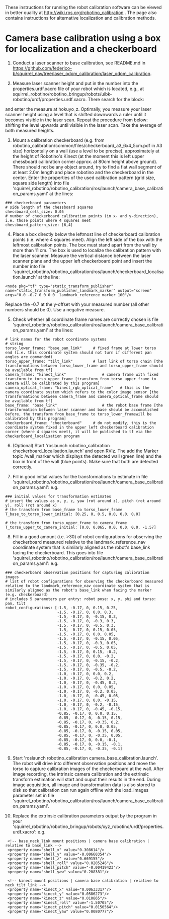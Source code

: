 These instructions for running the robot calibration software can be viewed in better quality at http://wiki.ros.org/robotino_calibration . The page also contains instructions for alternative localization and calibration methods.

# Camera base calibration using a box for localization and a checkerboard

1. Conduct a laser scanner to base calibration, see README.md in https://github.com/federico-b/squirrel_nav/tree/laser_odom_calibration/laser_odom_calibration.

2. Measure laser scanner height and put in the number into the properties.urdf.xacro file of your robot which is located, e.g., at squirrel_robotino/robotino_bringup/robots/uibk-robotino/urdf/properties.urdf.xacro.
There search for the block:
  <!-- hokuyo mount positions | relative to base_link -->
  <property name="hokuyo_x" value="0.131740483"/>
  <property name="hokuyo_y" value="0.00937244242"/>
  <property name="hokuyo_z" value="0.102"/> <!-- not used, apprx -->
  <property name="hokuyo_roll" value="0.0"/>
  <property name="hokuyo_pitch" value="0.0"/>
  <property name="hokuyo_yaw" value="-0.0536545473"/>
and enter the measure at hokuyo_z.
Optimally, you measure your laser scanner height using a level that is shifted downwards a ruler until it becomes visible in the laser scan. Repeat the procedure from below: shifting the level upwards until visible in the laser scan. Take the average of both measured heights.

3. Mount a calibration checkerboard (e.g. from robotino_calibration/common/files/checkerboard_a3_6x4_5cm.pdf in A3 size) horizontally on a wall (use a level to be precise), approximately at the height of Robotino's Kinect (at the moment this is left upper chessboard calibration corner approx. at 80cm height above ground). There should not be any object around, try to find a flat wall segment of at least 2.0m length and place robotino and the checkerboard in the center.
Enter the properties of the used calibration pattern (grid size, square side length) into file 'squirrel_robotino/robotino_calibration/ros/launch/camera_base_calibration_params.yaml' at the lines:
 ```
 ### checkerboard parameters
 # side length of the chessboard squares
 chessboard_cell_size: 0.05
 # number of checkerboard calibration points (in x- and y-direction), i.e. those points where 4 squares meet
 chessboard_pattern_size: [6,4]
 ```

4. Place a box directly below the leftmost line of checkerboard calibration points (i.e. where 4 squares meet). Align the left side of the box with the leftmost calibration points. The box must stand apart from the wall by more than 11 cm. The box is used to localize the calibration pattern with the laser scanner.
Measure the vertical distance between the laser scanner plane and the upper left checkerboard point and insert the number into file 'squirrel_robotino/robotino_calibration/ros/launch/checkerboard_localisation.launch' at the line:
```
<node pkg="tf" type="static_transform_publisher" name="static_transform_publisher_landmark_marker" output="screen" args="0.0 -0.7 0 0 0 0  landmark_reference marker 100"/>
```
Replace the -0.7 at the y-offset with your measured number (all other numbers should be 0). Use a negative measure.

5. Check whether all coordinate frame names are correctly chosen is file 'squirrel_robotino/robotino_calibration/ros/launch/camera_base_calibration_params.yaml' at the lines:
 ```
 # link names for the robot coordinate systems
 # string
 torso_lower_frame: "base_pan_link"		# fixed frame at lower torso end (i.e. this coordinate system should not turn if different pan angles are commanded)
 torso_upper_frame: "tilt_link"			# last link of torso chain [the transformations between torso_lower_frame and torso_upper_frame should be available from tf]
 camera_frame: "kinect_link"				# camera frame with fixed transform to torso_upper_frame [transform from torso_upper_frame to camera will be calibrated by this program]
 camera_optical_frame: "kinect_rgb_optical_frame"	# this is the camera coordinate system which refers to the color image sensor [the transformations between camera_frame and camera_optical_frame should be available from tf]
 base_frame: "base_link"					# the robot base frame [the transformation between laser scanner and base should be accomplished before, the transform from base_frame to torso_lower_framewill be calibrated by this program]
 checkerboard_frame: "checkerboard"		# do not modify, this is the coordinate system fixed in the upper left checkerboard calibration corner (where 4 squares meet), it will be published to tf via the checkerboard_localisation program
 ```
 
6. (Optional) Start 'roslaunch robotino_calibration checkerboard_localisation.launch' and open RViz. The add the Marker topic /wall_marker which displays the detected wall (green line) and the box in front of the wall (blue points). Make sure that both are detected correctly.

7. Fill in good initial values for the transformations to estimate in file 'squirrel_robotino/robotino_calibration/ros/launch/camera_base_calibration_params.yaml':
e.g.
 ```
 ### initial values for transformation estimates
 # insert the values as x, y, z, yaw (rot around z), pitch (rot around y), roll (rot around x)
 # the transform from base_frame to torso_lower_frame
 T_base_to_torso_lower_initial: [0.25, 0, 0.5, 0.0, 0.0, 0.0]

 # the transform from torso_upper_frame to camera_frame
 T_torso_upper_to_camera_initial: [0.0, 0.065, 0.0, 0.0, 0.0, -1.57]
 ```

8. Fill in a good amount (i.e. >30) of robot configurations for observing the checkerboard measured relative to the landmark_reference_nav coordinate system that is similarly aligned as the robot's base_link facing the checkerboard. This goes into file 'squirrel_robotino/robotino_calibration/ros/launch/camera_base_calibration_params.yaml':
e.g.
 ```
 ### checkerboard observation positions for capturing calibration images
 # list of robot configurations for observing the checkerboard measured relative to the landmark_reference_nav coordinate system that is similarly aligned as the robot's base_link when facing the marker (e.g. checkerboard)
 # includes 5 parameters per entry: robot pose: x, y, phi and torso: pan, tilt
 robot_configurations: [-1.5, -0.17, 0, 0.15, 0.25,
                        -1.5, -0.17, 0, 0.0, 0.3,
                        -1.5, -0.17, 0, -0.15, 0.3,
                        -1.5, -0.17, 0, -0.3, 0.3,
                        -1.5, -0.17, 0, -0.5, 0.3,
                        -1.5, -0.17, 0, 0.15, 0.05,
                        -1.5, -0.17, 0, 0.0, 0.05,
                        -1.5, -0.17, 0, -0.15, 0.05,
                        -1.5, -0.17, 0, -0.3, 0.05,
                        -1.5, -0.17, 0, -0.5, 0.05,
                        -1.5, -0.17, 0, 0.15, -0.2,
                        -1.5, -0.17, 0, 0.0, -0.2,
                        -1.5, -0.17, 0, -0.15, -0.2,
                        -1.5, -0.17, 0, -0.35, -0.2,
                        -1.5, -0.17, 0, -0.5, -0.2,
                        -1.0, -0.17, 0, 0.0, 0.2,
                        -1.0, -0.17, 0, -0.2, 0.2,
                        -1.0, -0.17, 0, -0.45, 0.2,
                        -1.0, -0.17, 0, 0.0, 0.05,
                        -1.0, -0.17, 0, -0.2, 0.05,
                        -1.0, -0.17, 0, -0.45, 0.05,
                        -1.0, -0.17, 0, 0.0, -0.15,
                        -1.0, -0.17, 0, -0.2, -0.15,
                        -1.0, -0.17, 0, -0.45, -0.15,
                        -0.85, -0.17, 0, 0.0, 0.15,
                        -0.85, -0.17, 0, -0.15, 0.15,
                        -0.85, -0.17, 0, -0.35, 0.2,
                        -0.85, -0.17, 0, 0.0, 0.05,
                        -0.85, -0.17, 0, -0.15, 0.05,
                        -0.85, -0.17, 0, -0.35, 0.05,
                        -0.85, -0.17, 0, 0.0, -0.1,
                        -0.85, -0.17, 0, -0.15, -0.1,
                        -0.85, -0.17, 0, -0.35, -0.1]
 ```
 
9. Start 'roslaunch robotino_calibration camera_base_calibration.launch'. The robot will drive into different observation positions and move the torso to capture calibration images of the checkerboard at the wall. After image recording, the intrinsic camera calibration and the extrinsic transform estimation will start and ouput their results in the end. During image acquisition, all image and transformation data is also stored to disk so that calibration can run again offline with the load_images parameter set in file 'squirrel_robotino/robotino_calibration/ros/launch/camera_base_calibration_params.yaml'.

10. Replace the extrinsic calibration parameters output by the program in your 'squirrel_robotino/robotino_bringup/robots/xyz_robotino/urdf/properties.urdf.xacro':
e.g.
 ```
  <!-- base_neck_link mount positions | camera base calibration | relative to base_link -->
  <property name="shell_x" value="0.308614"/>
  <property name="shell_y" value="-0.00660354"/>
  <property name="shell_z" value="0.669155"/>
  <property name="shell_roll" value="0.0205246"/>
  <property name="shell_pitch" value="-0.00419423"/>
  <property name="shell_yaw" value="0.208381"/>

  <!-- kinect mount positions | camera base calibration | relative to neck_tilt_link -->
  <property name="kinect_x" value="0.00633317"/>
  <property name="kinect_y" value="0.0586273"/>
  <property name="kinect_z" value="0.010865"/>
  <property name="kinect_roll" value="-1.50705"/>
  <property name="kinect_pitch" value="0.0150564"/>
  <property name="kinect_yaw" value="0.0080777"/>
 ```
